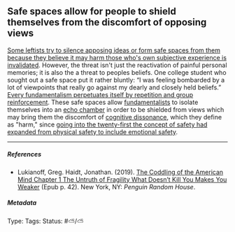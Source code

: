 ## Safe spaces allow for people to shield themselves from the discomfort of opposing views

[Some leftists try to silence apposing ideas or form safe spaces from them because they believe it may harm those who's own subjective experience is invalidated](Some%20leftists%20try%20to%20silence%20apposing%20ideas%20or%20form%20safe%20spaces%20from%20them%20because%20they%20believe%20it%20may%20harm%20those%20who's%20own%20subjective%20experience%20is%20invalidated.md). However, the threat isn't just the reactivation of painful personal memories; it is also the a threat to peoples beliefs. One college student who sought out a safe space put it rather bluntly: “I was feeling bombarded by a lot of viewpoints that really go against my dearly and closely held beliefs.” [Every fundamentalism perpetuates itself by repetition and group reinforcement](Every%20fundamentalism%20perpetuates%20itself%20by%20repetition%20and%20group%20reinforcement.md). These safe spaces allow [fundamentalists](Fundamentalism.md) to isolate themselves into an [echo chamber](Echo%20chamber.md) in order to be shielded from views which may bring them the discomfort of [cognitive dissonance](Cognitive%20dissonance.md), which they define as "harm," since [going into the twenty-first the concept of safety had expanded from physical safety to include emotional safety](Going%20into%20the%20twenty-first%20the%20concept%20of%20safety%20had%20expanded%20from%20physical%20safety%20to%20include%20emotional%20safety.md).

---

##### References

* Lukianoff, Greg. Haidt, Jonathan. (2019). [The Coddling of the American Mind Chapter 1 The Untruth of Fragility What Doesn’t Kill You Makes You Weaker](The%20Coddling%20of%20the%20American%20Mind%20Chapter%201%20The%20Untruth%20of%20Fragility%20What%20Doesn%E2%80%99t%20Kill%20You%20Makes%20You%20Weaker.md) (Epub p. 42). New York, NY: *Penguin Random House*.

##### Metadata

Type: 
Tags:
Status: #⛅️/⛅️
